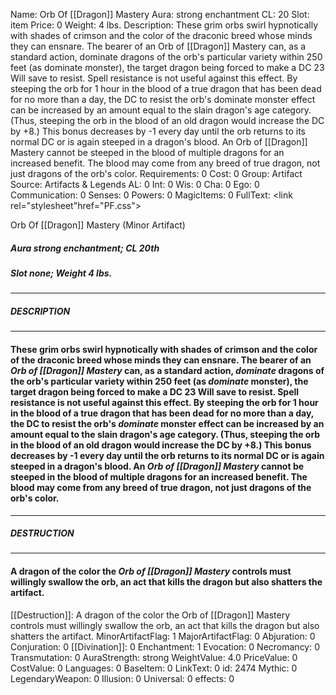 Name: Orb Of [[Dragon]] Mastery
Aura: strong enchantment
CL: 20
Slot: item
Price: 0
Weight: 4 lbs.
Description: These grim orbs swirl hypnotically with shades of crimson and the color of the draconic breed whose minds they can ensnare. The bearer of an Orb of [[Dragon]] Mastery can, as a standard action, dominate dragons of the orb's particular variety within 250 feet (as dominate monster), the target dragon being forced to make a DC 23 Will save to resist. Spell resistance is not useful against this effect. By steeping the orb for 1 hour in the blood of a true dragon that has been dead for no more than a day, the DC to resist the orb's dominate monster effect can be increased by an amount equal to the slain dragon's age category. (Thus, steeping the orb in the blood of an old dragon would increase the DC by +8.) This bonus decreases by -1 every day until the orb returns to its normal DC or is again steeped in a dragon's blood. An Orb of [[Dragon]] Mastery cannot be steeped in the blood of multiple dragons for an increased benefit. The blood may come from any breed of true dragon, not just dragons of the orb's color.
Requirements: 0
Cost: 0
Group: Artifact
Source: Artifacts & Legends
AL: 0
Int: 0
Wis: 0
Cha: 0
Ego: 0
Communication: 0
Senses: 0
Powers: 0
MagicItems: 0
FullText: <link rel="stylesheet"href="PF.css"><div class="heading"><p class="alignleft">Orb Of [[Dragon]] Mastery (Minor Artifact)</p><div style="clear: both;"></div></div><div><h5><b>Aura </b>strong enchantment; <b>CL </b>20th</h5><h5><b>Slot </b>none; <b>Weight </b>4 lbs.</h5></div><hr/><div><h5><b>DESCRIPTION</b></h5></div><hr/><div><h4><p>These grim orbs swirl hypnotically with shades of crimson and the color of the draconic breed whose minds they can ensnare. The bearer of an <i>Orb of</i> <i>[[Dragon]] Mastery</i> can, as a standard action, <i>dominate</i> dragons of the orb's particular variety within 250 feet (as <i>dominate</i> monster), the target dragon being forced to make a DC 23 Will save to resist. Spell resistance is not useful against this effect. By steeping the orb for 1 hour in the blood of a true dragon that has been dead for no more than a day, the DC to resist the orb's <i>dominate</i> monster effect can be increased by an amount equal to the slain dragon's age category. (Thus, steeping the orb in the blood of an old dragon would increase the DC by +8.) This bonus decreases by -1 every day until the orb returns to its normal DC or is again steeped in a dragon's blood. An <i>Orb of</i> <i>[[Dragon]] Mastery</i> cannot be steeped in the blood of multiple dragons for an increased benefit. The blood may come from any breed of true dragon, not just dragons of the orb's color.</p></h4></div><hr/><div><h5><b>DESTRUCTION</b></h5></div><hr/><div><h4><p>A dragon of the color the <i>Orb of</i> <i>[[Dragon]] Mastery</i> controls must willingly swallow the orb, an act that kills the dragon but also shatters the artifact.</p></h4></div>
[[Destruction]]: A dragon of the color the Orb of [[Dragon]] Mastery controls must willingly swallow the orb, an act that kills the dragon but also shatters the artifact.
MinorArtifactFlag: 1
MajorArtifactFlag: 0
Abjuration: 0
Conjuration: 0
[[Divination]]: 0
Enchantment: 1
Evocation: 0
Necromancy: 0
Transmutation: 0
AuraStrength: strong
WeightValue: 4.0
PriceValue: 0
CostValue: 0
Languages: 0
BaseItem: 0
LinkText: 0
id: 2474
Mythic: 0
LegendaryWeapon: 0
Illusion: 0
Universal: 0
effects: 0
